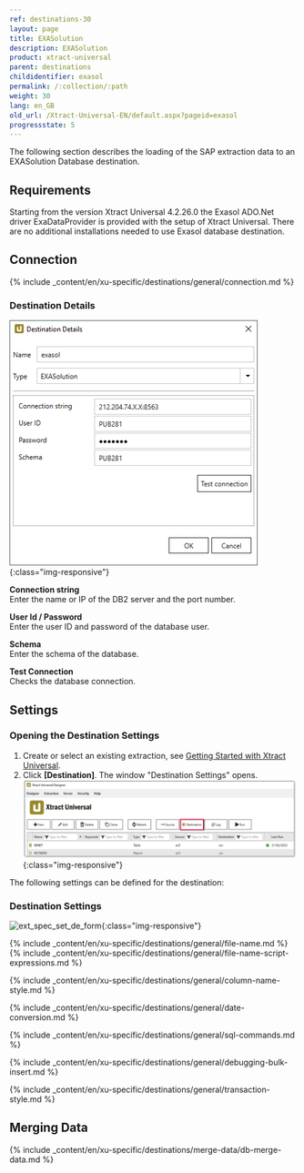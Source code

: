 ```yaml
---
ref: destinations-30
layout: page
title: EXASolution
description: EXASolution
product: xtract-universal
parent: destinations
childidentifier: exasol
permalink: /:collection/:path
weight: 30
lang: en_GB
old_url: /Xtract-Universal-EN/default.aspx?pageid=exasol
progressstate: 5
---
```


The following section describes the loading of the SAP extraction data to an EXASolution Database destination.

## Requirements

Starting from the version Xtract Universal 4.2.26.0 the Exasol ADO.Net driver ExaDataProvider is provided with the setup of Xtract Universal. There are no additional installations needed to use Exasol database destination.


## Connection

{% include _content/en/xu-specific/destinations/general/connection.md %}	 

### Destination Details

![Exa-Connection](/img/content/Exa-Connection.png){:class="img-responsive"}

**Connection string**<br>
Enter the name or IP of the DB2 server and the port number. 

**User Id / Password**<br>
Enter the user ID and password of the database user.

**Schema**<br>
Enter the schema of the database.
  
**Test Connection**<br>
Checks the database connection.


## Settings

### Opening the Destination Settings
1. Create or select an existing extraction, see [Getting Started with Xtract Universal](../getting-started/define-a-table-extraction).
2. Click **[Destination]**. The window "Destination Settings" opens.
![Destination-settings](/img/content/xu/xu_designer_destination.png){:class="img-responsive"}

The following settings can be defined for the destination:  

### Destination Settings

![ext_spec_set_de_form](/img/content/exasol-configuration.PNG){:class="img-responsive"}

{% include _content/en/xu-specific/destinations/general/file-name.md %}
{% include _content/en/xu-specific/destinations/general/file-name-script-expressions.md %}

{% include _content/en/xu-specific/destinations/general/column-name-style.md %}

{% include _content/en/xu-specific/destinations/general/date-conversion.md %}

{% include _content/en/xu-specific/destinations/general/sql-commands.md %}

{% include _content/en/xu-specific/destinations/general/debugging-bulk-insert.md %}

{% include _content/en/xu-specific/destinations/general/transaction-style.md %}

## Merging Data

{% include _content/en/xu-specific/destinations/merge-data/db-merge-data.md  %}

